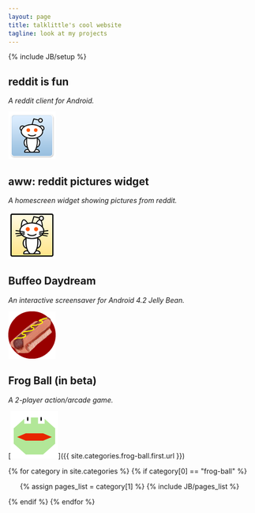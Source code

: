 ```yaml
---
layout: page
title: talklittle's cool website
tagline: look at my projects
---
```

{% include JB/setup %}

## reddit is fun

*A reddit client for Android.*

[![reddit is fun logo](assets/images/redditisfun96.png)](reddit-is-fun)

## aww: reddit pictures widget

*A homescreen widget showing pictures from reddit.*

[![reddit aww logo](assets/images/awwicon.png)](aww-reddit)

## Buffeo Daydream

*An interactive screensaver for Android 4.2 Jelly Bean.*

[![Buffeo logo](assets/images/buffeo96.png)](buffeo-daydream)

## Frog Ball (in beta)

*A 2-player action/arcade game.*

[![Frog Ball logo](assets/images/frogball96.png)]({{ site.categories.frog-ball.first.url }})

{% for category in site.categories %}
{% if category[0] == "frog-ball" %}
<ul>
  {% assign pages_list = category[1] %}
  {% include JB/pages_list %}
</ul>
{% endif %}
{% endfor %}

